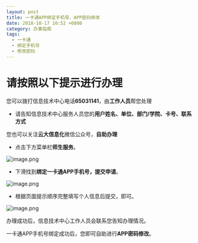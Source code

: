 ```yaml
---
layout: post
title: 一卡通APP绑定手机号、APP密码修改
date: 2018-10-17 10:52 +0800
category: 办事指南
tags:
  - 一卡通
  - 绑定手机号
  - 修改密码
---
```


# 请按照以下提示进行办理

您可以拨打信息技术中心电话**65031141**，由**工作人员**帮您处理

- 请告知信息技术中心服务人员您的**用户姓名、单位、部门/学院、卡号、联系方式**

您也可以关注**云大信息化**微信公众号，**自助办理**

- 点击下方菜单栏**师生服务**。

![image.png](https://upload-images.jianshu.io/upload_images/14417467-739017754a6e5bf7.png?imageMogr2/auto-orient/strip%7CimageView2/2/w/1240)

- 下滑找到**绑定一卡通APP手机号，提交申请**。

![image.png](https://upload-images.jianshu.io/upload_images/14417467-342a2ff61fdb3fe8.png?imageMogr2/auto-orient/strip%7CimageView2/2/w/1240)

- 根据页面提示顺序完整填写个人信息后提交，即可。

![image.png](https://upload-images.jianshu.io/upload_images/14417467-78c57c32a27638de.png?imageMogr2/auto-orient/strip%7CimageView2/2/w/1240)

办理成功后，信息技术中心工作人员会联系您告知办理情况。

一卡通APP手机号绑定成功后，您即可自助进行**APP密码修改**。